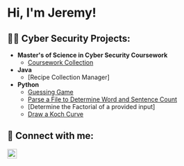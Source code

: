<h1>Hi, I'm Jeremy! </h1>

<h2>👨‍💻 Cyber Security Projects:</h2>

- <b>Master's of Science in Cyber Security Coursework</b>
  - [Coursework Collection](https://github.com/Jwillett17/Coursework_Collection)
- <b>Java </b>
  - [Recipe Collection Manager]
- <b>Python</b>
  - [Guessing Game](https://github.com/Jwillett17/Guessing-Game)
  - [Parse a File to Determine Word and Sentence Count](https://github.com/Jwillett17/Parse-a-File)
  - [Determine the Factorial of a provided input]
  - [Draw a Koch Curve](https://github.com/Jwillett17/Draw-Koch-Curve)


<h2> 🤳 Connect with me:</h2>

[<img align="left" alt="JeremyWillett | LinkedIn" width="22px" src="https://cdn.jsdelivr.net/npm/simple-icons@v3/icons/linkedin.svg" />][linkedin]



[linkedin]: https://www.linkedin.com/in/jeremy-willett-143100219/

<!--
**jwillett17/jwillett17** is a ✨ _special_ ✨ repository because its `README.md` (this file) appears on your GitHub profile.

Here are some ideas to get you started:

- 🔭 I’m currently working on ...
- 🌱 I’m currently learning ...
- 👯 I’m looking to collaborate on ...
- 🤔 I’m looking for help with ...
- 💬 Ask me about ...
- 📫 How to reach me: ...
- 😄 Pronouns: ...
- ⚡ Fun fact: ...
-->
